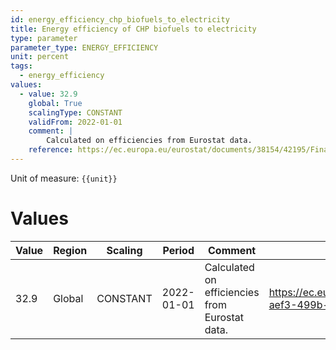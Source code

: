```yaml
---
id: energy_efficiency_chp_biofuels_to_electricity
title: Energy efficiency of CHP biofuels to electricity
type: parameter
parameter_type: ENERGY_EFFICIENCY
unit: percent
tags:
  - energy_efficiency
values:
  - value: 32.9
    global: True
    scalingType: CONSTANT
    validFrom: 2022-01-01
    comment: |
        Calculated on efficiencies from Eurostat data.
    reference: https://ec.europa.eu/eurostat/documents/38154/42195/Final_CHP_reporting_instructions_reference_year_2016_onwards_30052017.pdf/f114b673-aef3-499b-bf38-f58998b40fe6
---
```



Unit of measure: `{{unit}}`


# Values


| Value | Region | Scaling | Period | Comment | Reference |
|-------|--------|---------|--------|---------|-----------|
| 32.9 | Global | CONSTANT | 2022-01-01 | Calculated on efficiencies from Eurostat data. | https://ec.europa.eu/eurostat/documents/38154/42195/Final_CHP_reporting_instructions_reference_year_2016_onwards_30052017.pdf/f114b673-aef3-499b-bf38-f58998b40fe6 |


